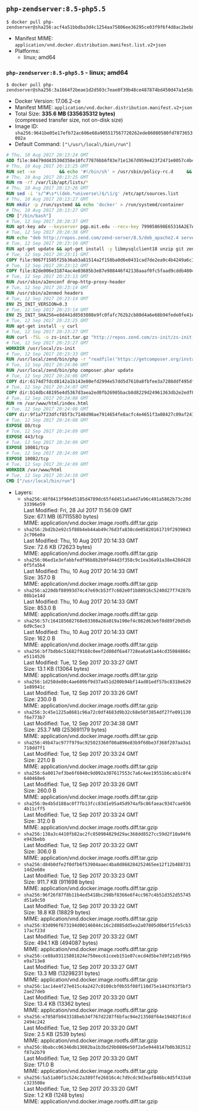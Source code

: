 ## `php-zendserver:8.5-php5.5`

```console
$ docker pull php-zendserver@sha256:acf4a51bbdba3d4c1254aa75806ee36295ce03f9f6f4d8ac2beb87ca8abea38b
```

-	Manifest MIME: `application/vnd.docker.distribution.manifest.list.v2+json`
-	Platforms:
	-	linux; amd64

### `php-zendserver:8.5-php5.5` - linux; amd64

```console
$ docker pull php-zendserver@sha256:3a1664f2beae1d2d503c7eae0f39b48ce487874bd450d47a1e58ac20e7e9895b
```

-	Docker Version: 17.06.2-ce
-	Manifest MIME: `application/vnd.docker.distribution.manifest.v2+json`
-	Total Size: **335.6 MB (335635312 bytes)**  
	(compressed transfer size, not on-disk size)
-	Image ID: `sha256:9641be05e17efb72ac606e68a905517567720262ede86080580fd7873653002a`
-	Default Command: `["\/usr\/local\/bin\/run"]`

```dockerfile
# Thu, 10 Aug 2017 20:13:24 GMT
ADD file:84479dd43530d358e10fc77876bb6f83e71e1367d959e423f2471e0057c4b424 in / 
# Thu, 10 Aug 2017 20:13:25 GMT
RUN set -xe 		&& echo '#!/bin/sh' > /usr/sbin/policy-rc.d 	&& echo 'exit 101' >> /usr/sbin/policy-rc.d 	&& chmod +x /usr/sbin/policy-rc.d 		&& dpkg-divert --local --rename --add /sbin/initctl 	&& cp -a /usr/sbin/policy-rc.d /sbin/initctl 	&& sed -i 's/^exit.*/exit 0/' /sbin/initctl 		&& echo 'force-unsafe-io' > /etc/dpkg/dpkg.cfg.d/docker-apt-speedup 		&& echo 'DPkg::Post-Invoke { "rm -f /var/cache/apt/archives/*.deb /var/cache/apt/archives/partial/*.deb /var/cache/apt/*.bin || true"; };' > /etc/apt/apt.conf.d/docker-clean 	&& echo 'APT::Update::Post-Invoke { "rm -f /var/cache/apt/archives/*.deb /var/cache/apt/archives/partial/*.deb /var/cache/apt/*.bin || true"; };' >> /etc/apt/apt.conf.d/docker-clean 	&& echo 'Dir::Cache::pkgcache ""; Dir::Cache::srcpkgcache "";' >> /etc/apt/apt.conf.d/docker-clean 		&& echo 'Acquire::Languages "none";' > /etc/apt/apt.conf.d/docker-no-languages 		&& echo 'Acquire::GzipIndexes "true"; Acquire::CompressionTypes::Order:: "gz";' > /etc/apt/apt.conf.d/docker-gzip-indexes 		&& echo 'Apt::AutoRemove::SuggestsImportant "false";' > /etc/apt/apt.conf.d/docker-autoremove-suggests
# Thu, 10 Aug 2017 20:13:25 GMT
RUN rm -rf /var/lib/apt/lists/*
# Thu, 10 Aug 2017 20:13:26 GMT
RUN sed -i 's/^#\s*\(deb.*universe\)$/\1/g' /etc/apt/sources.list
# Thu, 10 Aug 2017 20:13:27 GMT
RUN mkdir -p /run/systemd && echo 'docker' > /run/systemd/container
# Thu, 10 Aug 2017 20:13:27 GMT
CMD ["/bin/bash"]
# Tue, 12 Sep 2017 20:20:37 GMT
RUN apt-key adv --keyserver pgp.mit.edu --recv-key 799058698E65316A2E7A4FF42EAE1437F7D2C623
# Tue, 12 Sep 2017 20:20:38 GMT
RUN echo "deb http://repos.zend.com/zend-server/8.5/deb_apache2.4 server non-free" >> /etc/apt/sources.list.d/zend-server.list
# Tue, 12 Sep 2017 20:23:10 GMT
RUN apt-get update && apt-get install -y libmysqlclient18 unzip git zend-server-php-5.5 && /usr/local/zend/bin/zendctl.sh stop
# Tue, 12 Sep 2017 20:23:11 GMT
COPY file:9067f1585f25b36ab3a81514a2f158ba0d6e0431cad7de2ea9c4b4249a6c134f in /etc/ 
# Tue, 12 Sep 2017 20:23:12 GMT
COPY file:82de006e31874ac4e03685b3e87e988446f42138aaaf0fc5faad9cddb48040ba in /etc/apache2/conf-available 
# Tue, 12 Sep 2017 20:23:13 GMT
RUN /usr/sbin/a2enconf drop-http-proxy-header
# Tue, 12 Sep 2017 20:23:14 GMT
RUN /usr/sbin/a2enmod headers
# Tue, 12 Sep 2017 20:23:14 GMT
ENV ZS_INIT_VERSION=0.3
# Tue, 12 Sep 2017 20:23:14 GMT
ENV ZS_INIT_SHA256=e8d441d8503808e9fc0fafc762b2cb80d4a6e68b94fede0fe41efdeac10800cb
# Tue, 12 Sep 2017 20:23:25 GMT
RUN apt-get install -y curl
# Tue, 12 Sep 2017 20:23:27 GMT
RUN curl -fSL -o zs-init.tar.gz "http://repos.zend.com/zs-init/zs-init-docker-${ZS_INIT_VERSION}.tar.gz"     && echo "${ZS_INIT_SHA256} *zs-init.tar.gz" | sha256sum -c -     && mkdir /usr/local/zs-init     && tar xzf zs-init.tar.gz --strip-components=1 -C /usr/local/zs-init     && rm zs-init.tar.gz
# Tue, 12 Sep 2017 20:23:27 GMT
WORKDIR /usr/local/zs-init
# Tue, 12 Sep 2017 20:23:33 GMT
RUN /usr/local/zend/bin/php -r "readfile('https://getcomposer.org/installer');" | /usr/local/zend/bin/php
# Tue, 12 Sep 2017 20:24:06 GMT
RUN /usr/local/zend/bin/php composer.phar update
# Tue, 12 Sep 2017 20:24:06 GMT
COPY dir:6174d7fdcd8142a1b143e80efd2994e57dd5d7610a8fbfee3a7288ddf495dfdf in /usr/local/bin 
# Tue, 12 Sep 2017 20:24:07 GMT
COPY dir:b14dbc48195e4d5367d3aea2ed0fb26985bacb8d8229d24961363db2e2edf8f0 in /usr/local/zend/var/plugins/ 
# Tue, 12 Sep 2017 20:24:08 GMT
RUN rm /var/www/html/index.html
# Tue, 12 Sep 2017 20:24:08 GMT
COPY dir:9f1a7f23dfcf85f3c7148d98ae7914654fe8acfc4e4651f3a08427c09af24198 in /var/www/html 
# Tue, 12 Sep 2017 20:24:08 GMT
EXPOSE 80/tcp
# Tue, 12 Sep 2017 20:24:09 GMT
EXPOSE 443/tcp
# Tue, 12 Sep 2017 20:24:09 GMT
EXPOSE 10081/tcp
# Tue, 12 Sep 2017 20:24:09 GMT
EXPOSE 10082/tcp
# Tue, 12 Sep 2017 20:24:09 GMT
WORKDIR /var/www/html
# Tue, 12 Sep 2017 20:24:10 GMT
CMD ["/usr/local/bin/run"]
```

-	Layers:
	-	`sha256:48f0413f904d5185d4789dc65f4d451a5a4d7a96c491a5862b73c20d33396e59`  
		Last Modified: Fri, 28 Jul 2017 11:56:09 GMT  
		Size: 67.1 MB (67115580 bytes)  
		MIME: application/vnd.docker.image.rootfs.diff.tar.gzip
	-	`sha256:2bd2b2e92c5f88b4eb44ab49c76d3fa838cde05820161719f29390432c706e0a`  
		Last Modified: Thu, 10 Aug 2017 20:14:33 GMT  
		Size: 72.6 KB (72623 bytes)  
		MIME: application/vnd.docker.image.rootfs.diff.tar.gzip
	-	`sha256:06ed1e3efabbfedf96b8b2b9fd44d3f358c9c1ea36a91a38e428d4280f5fa5b4`  
		Last Modified: Thu, 10 Aug 2017 20:14:33 GMT  
		Size: 357.0 B  
		MIME: application/vnd.docker.image.rootfs.diff.tar.gzip
	-	`sha256:a220dbf88993d74c47e69cb53f7c602e0f1b88916c5240d27f74287b08b1e14d`  
		Last Modified: Thu, 10 Aug 2017 20:14:33 GMT  
		Size: 853.0 B  
		MIME: application/vnd.docker.image.rootfs.diff.tar.gzip
	-	`sha256:57c164185602768e03308a28a019a190ef4c082d63e6f8d89f20d5db6d9c5ec3`  
		Last Modified: Thu, 10 Aug 2017 20:14:33 GMT  
		Size: 162.0 B  
		MIME: application/vnd.docker.image.rootfs.diff.tar.gzip
	-	`sha256:bf7bdb6c51682f9168c0eef2d08df6a47728ea6a91a44cd35084866ce5114526`  
		Last Modified: Tue, 12 Sep 2017 20:33:27 GMT  
		Size: 13.1 KB (13064 bytes)  
		MIME: application/vnd.docker.image.rootfs.diff.tar.gzip
	-	`sha256:1d250de80c4ae609bf9d37a451d200b94bf14ad01edf57bc8318e6291e89941c`  
		Last Modified: Tue, 12 Sep 2017 20:33:26 GMT  
		Size: 230.0 B  
		MIME: application/vnd.docker.image.rootfs.diff.tar.gzip
	-	`sha256:3c45e1225a8681c96a72c0df4683d9b32c68e50f3854df27fe091130f6e773b7`  
		Last Modified: Tue, 12 Sep 2017 20:34:38 GMT  
		Size: 253.7 MB (253691179 bytes)  
		MIME: application/vnd.docker.image.rootfs.diff.tar.gzip
	-	`sha256:49b47ac977f979ac925023360f00a896e83b9f60be3f368f207aa3a1718dd7f1`  
		Last Modified: Tue, 12 Sep 2017 20:33:24 GMT  
		Size: 221.0 B  
		MIME: application/vnd.docker.image.rootfs.diff.tar.gzip
	-	`sha256:6a0017ef3be6f6040c9d092a307617553c7a6c4ee19551b6cab1c8f4640468e6`  
		Last Modified: Tue, 12 Sep 2017 20:33:26 GMT  
		Size: 260.0 B  
		MIME: application/vnd.docker.image.rootfs.diff.tar.gzip
	-	`sha256:0e4b5d188ac0f7fb13fcc83d1e95a45d974afbc86faeac9347cae9364b11cff5`  
		Last Modified: Tue, 12 Sep 2017 20:33:24 GMT  
		Size: 312.0 B  
		MIME: application/vnd.docker.image.rootfs.diff.tar.gzip
	-	`sha256:138a3c4410fb82ac2fc850984829d29ac368dd8527cc59d2f10a94f6e943bebb`  
		Last Modified: Tue, 12 Sep 2017 20:33:22 GMT  
		Size: 306.0 B  
		MIME: application/vnd.docker.image.rootfs.diff.tar.gzip
	-	`sha256:d84b0dfe2f0dfb6f53904aaec4ba8d868284252465ee12f12b48873114d2e68e`  
		Last Modified: Tue, 12 Sep 2017 20:33:23 GMT  
		Size: 911.7 KB (911698 bytes)  
		MIME: application/vnd.docker.image.rootfs.diff.tar.gzip
	-	`sha256:96f26f87f8b11b4ed5418bc298bf8366e6f4cc967c4b51d352d55745d51a9c50`  
		Last Modified: Tue, 12 Sep 2017 20:33:22 GMT  
		Size: 18.8 KB (18829 bytes)  
		MIME: application/vnd.docker.image.rootfs.diff.tar.gzip
	-	`sha256:83d096f673194d00146044c16c2d885dd5ea2a07805d0b6f15fe5cb317acf23d`  
		Last Modified: Tue, 12 Sep 2017 20:33:22 GMT  
		Size: 494.1 KB (494087 bytes)  
		MIME: application/vnd.docker.image.rootfs.diff.tar.gzip
	-	`sha256:ce88a93115801824e750eec61ceeb151e07cecd4d5be7d9f21d5f9b5e9a713e8`  
		Last Modified: Tue, 12 Sep 2017 20:33:27 GMT  
		Size: 13.3 MB (13298231 bytes)  
		MIME: application/vnd.docker.image.rootfs.diff.tar.gzip
	-	`sha256:1ac14e4f27e015c4a2427c0100cbf0b55f08f110d75e1443f63f5bf32ae27deb`  
		Last Modified: Tue, 12 Sep 2017 20:33:20 GMT  
		Size: 13.4 KB (13362 bytes)  
		MIME: application/vnd.docker.image.rootfs.diff.tar.gzip
	-	`sha256:e7058fb943318beb34f767d2287f6bfac94e213508f64e19482f16cd2494c242`  
		Last Modified: Tue, 12 Sep 2017 20:33:20 GMT  
		Size: 2.5 KB (2539 bytes)  
		MIME: application/vnd.docker.image.rootfs.diff.tar.gzip
	-	`sha256:8babcc06346db13082ba1b3bd29b0806e50f2a5e9448147b0b382512f87a2b79`  
		Last Modified: Tue, 12 Sep 2017 20:33:20 GMT  
		Size: 171.0 B  
		MIME: application/vnd.docker.image.rootfs.diff.tar.gzip
	-	`sha256:5a51a00f1c524c2a389ffe26816c4c7d9cdc9d3eaf846bc4d5f433a0c323508e`  
		Last Modified: Tue, 12 Sep 2017 20:33:20 GMT  
		Size: 1.2 KB (1248 bytes)  
		MIME: application/vnd.docker.image.rootfs.diff.tar.gzip
